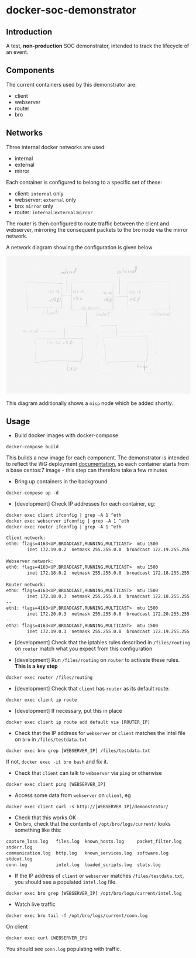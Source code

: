 # docker-soc-demonstrator

## Introduction

A test, **non-production** SOC demonstrator, intended to track the lifecycle of an event. 

## Components

The current containers used by this demonstrator are:

- client
- webserver
- router
- bro

## Networks

Three internal docker networks are used:

- internal
- external
- mirror

Each container is configured to belong to a specific set of these: 

- client: `internal` only
- webserver: `external` only
- bro: `mirror` only
- router: `internal`:`external`:`mirror`

The router is then configured to route traffic between the client and webserver, mirroring the consequent packets to the bro node via the mirror network.

A network diagram showing the configuration is given below

![](demonstrator-network-diagram.png)

This diagram additionally shows a `misp` node which be added shortly.
## Usage

- Build docker images with docker-compose

```
docker-compose build
```

This builds a new image for each component. The demonstrator is intended to reflect the WG deployment [documentation](http://wlcg-soc-wg-doc.web.cern.ch/wlcg-soc-wg-doc/), so each container starts from a base centos:7 image - this step can therefore take a few minutes

- Bring up containers in the background

```
docker-compose up -d
```


- [development] Check IP addresses for each container, eg:

```
docker exec client ifconfig | grep -A 1 ^eth
docker exec webserver ifconfig | grep -A 1 ^eth
docker exec router ifconfig | grep -A 1 ^eth
```
```
Client network:
eth0: flags=4163<UP,BROADCAST,RUNNING,MULTICAST>  mtu 1500
        inet 172.19.0.2  netmask 255.255.0.0  broadcast 172.19.255.255

Webserver network:
eth0: flags=4163<UP,BROADCAST,RUNNING,MULTICAST>  mtu 1500
        inet 172.18.0.2  netmask 255.255.0.0  broadcast 172.18.255.255

Router network:
eth0: flags=4163<UP,BROADCAST,RUNNING,MULTICAST>  mtu 1500
        inet 172.18.0.3  netmask 255.255.0.0  broadcast 172.18.255.255
--
eth1: flags=4163<UP,BROADCAST,RUNNING,MULTICAST>  mtu 1500
        inet 172.20.0.3  netmask 255.255.0.0  broadcast 172.20.255.255
--
eth2: flags=4163<UP,BROADCAST,RUNNING,MULTICAST>  mtu 1500
        inet 172.19.0.3  netmask 255.255.0.0  broadcast 172.19.255.255
```

- [development] Check that the iptables rules described in `/files/routing` on `router` match what you expect from this configuration

- [development] Run `/files/routing` on `router` to activate these rules. **This is a key step**

```
docker exec router /files/routing
```

- [development] Check that `client` has `router` as its default route:

```
docker exec client ip route
```

- [development] If necessary, put this in place

```
docker exec client ip route add default via [ROUTER_IP]
```

- Check that the IP address for `webserver` or `client`  matches the intel file on `bro` in `/files/testdata.txt`

```
docker exec bro grep [WEBSERVER_IP] /files/testdata.txt
```

If not, `docker exec -it bro bash` and fix it.

- Check that `client` can talk to `webserver` via `ping` or otherwise

```
docker exec client ping [WEBSERVER_IP]
```

- Access some data from `webserver` on `client`, eg

```
docker exec client curl -s http://[WEBSERVER_IP]/demonstrator/
```

- Check that this works OK
- On `bro`, check that the contents of `/opt/bro/logs/current/` looks something like this:

```
capture_loss.log   files.log  known_hosts.log     packet_filter.log  stderr.log
communication.log  http.log   known_services.log  software.log       stdout.log
conn.log           intel.log  loaded_scripts.log  stats.log
```

- If the IP address of `client` or `webserver` matches `/files/testdata.txt`, you should see a populated `intel.log` file.

```
docker exec bro grep [WEBSERVER_IP] /opt/bro/logs/current/intel.log
```

- Watch live traffic

```
docker exec bro tail -f /opt/bro/logs/current/conn.log
```

On client

```
docker exec curl [WEBSERVER_IP]
```

You should see `conn.log` populating with traffic.


